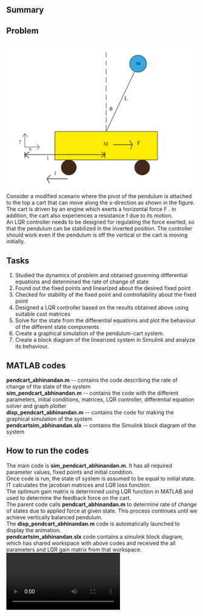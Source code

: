 ## Summary
## Problem
![Problem](https://github.com/Abhinandan-Kumbhar/ControlsProject-InvertedPendulum/blob/main/problem.PNG)

Consider a modified scenario where the pivot of the pendulum is attached to the top a cart that can move along the x-direction as shown in the figure. 
The cart is driven by an engine which exerts a horizontal force  F . in addition, the cart also experiences a resistance  f  due to its motion.  
An LQR controller needs to be designed for regulating the force exerted, so that the pendulum can be stabilized in the inverted position. The controller should work even if the pendulum is off the vertical or the cart is moving initially.

## Tasks
1. Studied the dynamics of problem and obtained governing differential equations and determined the rate of change of state  
2. Found out the fixed points and linearized about the desired fixed point  
3. Checked for stability of the fixed point and controllability about the fixed point  
4. Designed a LQR controller based on the results obtained above using suitable cost matrices  
5. Solve for the state from the differential equations and plot the behaviour of the different state components  
6. Create a graphical simulation of the pendulum-cart system.  
7. Create a block diagram of the linearized system in Simulink and analyze its behaviour.  

## MATLAB codes  
**pendcart_abhinandan.m**  --  contains the code describing the rate of change of the state of the system  
**sim_pendcart_abhinandan.m** --  contains the code with the different parameters, initial conditions, matrices, LQR controller, differential equation solver and graph plotter  
**disp_pendcart_abhinandan.m** --  contains the code for making the graphical simulation of the system  
**pendcartsim_abhinandan.slx** --  contains the Simulink block diagram of the system  

## **How to run the codes**  
The main code is **sim_pendcart_abhinandan.m**. It has all required parameter values, fixed points and initial condition.  
Once code is run, the state of system is assumed to be equal to initial state. IT calculates the jacobian matrices and LQR loss function.  
The optimum gain matrix is determined using LQR function in MATLAB and used to determine the feedback force on the cart.  
The parent code calls **pendcart_abhinandan.m** to determine rate of change of states due to applied force at given state. 
This process continues until we achieve vertically balanced pendulum.  
The **disp_pendcart_abhinandan.m** code is automatically launched to display the animation.  
**pendcartsim_abhinandan.slx** code contains a simulink block diagram, which has shared workspace with above codes and received the all parameters and LQR gain matrix from that workspace.
![Demo](https://github.com/Abhinandan-Kumbhar/ControlsProject-InvertedPendulum/blob/main/Demo.mp4)
